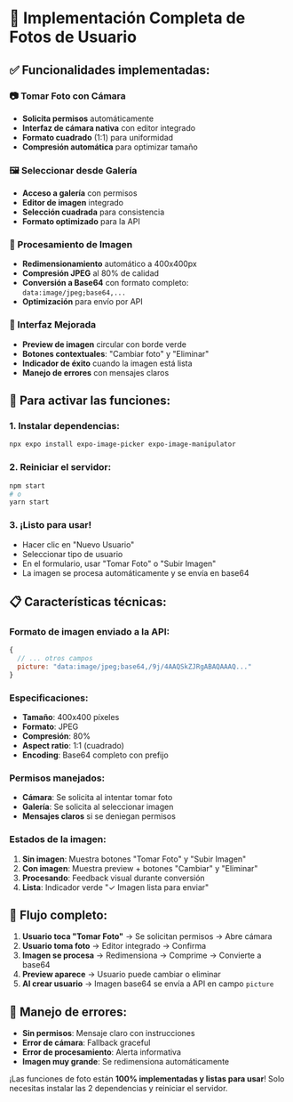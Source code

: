 # 📸 Implementación Completa de Fotos de Usuario

## ✅ **Funcionalidades implementadas:**

### **📷 Tomar Foto con Cámara**
- **Solicita permisos** automáticamente
- **Interfaz de cámara nativa** con editor integrado
- **Formato cuadrado** (1:1) para uniformidad
- **Compresión automática** para optimizar tamaño

### **🖼️ Seleccionar desde Galería**
- **Acceso a galería** con permisos
- **Editor de imagen** integrado
- **Selección cuadrada** para consistencia
- **Formato optimizado** para la API

### **🔄 Procesamiento de Imagen**
- **Redimensionamiento** automático a 400x400px
- **Compresión JPEG** al 80% de calidad
- **Conversión a Base64** con formato completo: `data:image/jpeg;base64,...`
- **Optimización** para envío por API

### **🎨 Interfaz Mejorada**
- **Preview de imagen** circular con borde verde
- **Botones contextuales**: "Cambiar foto" y "Eliminar"
- **Indicador de éxito** cuando la imagen está lista
- **Manejo de errores** con mensajes claros

## 🚀 **Para activar las funciones:**

### **1. Instalar dependencias:**
```bash
npx expo install expo-image-picker expo-image-manipulator
```

### **2. Reiniciar el servidor:**
```bash
npm start
# o
yarn start
```

### **3. ¡Listo para usar!**
- Hacer clic en "Nuevo Usuario"
- Seleccionar tipo de usuario
- En el formulario, usar "Tomar Foto" o "Subir Imagen"
- La imagen se procesa automáticamente y se envía en base64

## 📋 **Características técnicas:**

### **Formato de imagen enviado a la API:**
```javascript
{
  // ... otros campos
  picture: "data:image/jpeg;base64,/9j/4AAQSkZJRgABAQAAAQ..."
}
```

### **Especificaciones:**
- **Tamaño**: 400x400 píxeles
- **Formato**: JPEG
- **Compresión**: 80%
- **Aspect ratio**: 1:1 (cuadrado)
- **Encoding**: Base64 completo con prefijo

### **Permisos manejados:**
- **Cámara**: Se solicita al intentar tomar foto
- **Galería**: Se solicita al seleccionar imagen
- **Mensajes claros** si se deniegan permisos

### **Estados de la imagen:**
1. **Sin imagen**: Muestra botones "Tomar Foto" y "Subir Imagen"
2. **Con imagen**: Muestra preview + botones "Cambiar" y "Eliminar"
3. **Procesando**: Feedback visual durante conversión
4. **Lista**: Indicador verde "✓ Imagen lista para enviar"

## 🎯 **Flujo completo:**

1. **Usuario toca "Tomar Foto"** → Se solicitan permisos → Abre cámara
2. **Usuario toma foto** → Editor integrado → Confirma
3. **Imagen se procesa** → Redimensiona → Comprime → Convierte a base64
4. **Preview aparece** → Usuario puede cambiar o eliminar
5. **Al crear usuario** → Imagen base64 se envía a API en campo `picture`

## 🔧 **Manejo de errores:**

- **Sin permisos**: Mensaje claro con instrucciones
- **Error de cámara**: Fallback graceful
- **Error de procesamiento**: Alerta informativa
- **Imagen muy grande**: Se redimensiona automáticamente

¡Las funciones de foto están **100% implementadas y listas para usar**! Solo necesitas instalar las 2 dependencias y reiniciar el servidor.